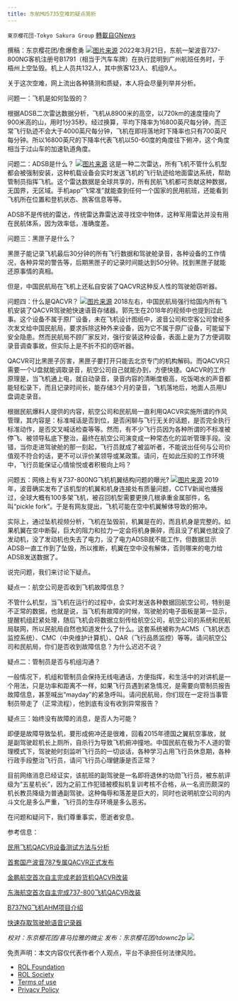 ```yaml
---
title: 东航MU5735空难的疑点简析
---
```

`東京櫻花団-Tokyo Sakura Group` [轉載自GNews](https://gnews.org/zh-hans/2216078/)

撰稿：东京樱花团/愈爆愈勇
![](https://assets.gnews.org/wp-content/uploads/2022/03/图片3-19.jpg)[图片来源](https://m.sosoxian.com/yule/toutiao/65234.html)
2022年3月21日，东航一架波音737-800NG客机注册号B1791（相当于汽车车牌）在执行昆明到广州航班任务时，于梧州上空坠毁。机上人员共132人，其中旅客123人、机组9人。

关于这次空难，网上流出各种猜测和质疑，本人将会尽量列举并分析。

问题一：飞机是如何坠毁的？

根据ADSB二次雷达数据分析，飞机从8900米的高空，以720km的速度撞向了900米高的山，用时1分35秒。经过换算，平均下降率为16800英尺每分钟，而正常飞行轨迹不会大于4000英尺每分钟，飞机在即将落地时下降率也只有700英尺每分钟。所以16800英尺的下降率代表飞机以50-60度的角度往下俯冲，这个角度相当于过山车的加速轨道角度。

问题二：ADSB是什么？
![](https://assets.gnews.org/wp-content/uploads/2022/03/图片4-15.jpg)[图片来源](https://www.google.com.hk/imgres?imgurl=https%3A%2F%2Fwww.sportys.com%2F%2Fmedia%2Fwysiwyg%2FADSB-how-it-works.jpg&amp;imgrefurl=https%3A%2F%2Fwww.sportys.com%2Fblog%2Fads-b-101-what-you-need-know%2F&amp;tbnid=qdV_K8RsJ6s0OM&amp;vet=12ahUKEwj9qYTc9Nv2AhVMD94KHZ9_DmQQM)
这是一种二次雷达，所有飞机不管什么机型都会被强制安装，这种机载设备会实时发送飞机的飞行轨迹给地面雷达系统，帮助管制员指挥飞机。这个雷达数据是全球共享的，所有民航飞机都可贡献这种数据，无国界，无区域。手机app“飞常准”就能查到任何一个国家的民用航班，还能看到飞机所在位置和登机状态、旅客信息等等。

ADSB不是传统的雷达，传统雷达靠雷达波寻找空中物体，这种军用雷达并没有用在民航体系，因为效率低，准确度差。

问题三：黑匣子是什么？

黑匣子能记录飞机最后30分钟的所有飞行数据和驾驶舱录音，各种设备的工作情况，各种异常的警告等，后期黑匣子的记录时间能达到50分钟。找到黑匣子就能还原事情的真相。

但是，中国民航局在飞机上还私自安装了QACVR这种反人性的驾驶舱窃听器。

问题四：什么是QACVR？
![](https://assets.gnews.org/wp-content/uploads/2022/03/图片5-14.jpg)[图片来源](http://www.donica.com/news/108.html)
2018左右，中国民航局强行给国内所有飞机安装了QACVR驾驶舱快速语音存储器。郭先生在2018年的视频中也提到过此事。这个设备不属于原厂设备，未在飞机设计图纸中，波音公司和空客公司曾经多次发文给中国民航局，要求拆除这种外来设备，因为它不属于原厂设备，可能留下安全隐患。然而民航局不顾厂家反对，强行安装这种设备，表面上是为了方便调取录音调查事故，但实际上是不折不扣的窃听器。

QACVR可比黑匣子厉害，黑匣子要打开只能去北京专门的机构解码。而QACVR只需要一个U盘就能调取录音，航空公司自己就能办到，方便快捷。QACVR的工作原理是，当飞机通上电，就自动录音，录音内容的清晰度极高，吃饭喝水的声音都能轻松录下，而且记录时间长，能存储3个月的录音，飞机落地后，地面人员用U盘调走录音。

根据民航爆料人提供的内容，航空公司和民航局一直利用QACVR实施所谓的作风管理，其内容是：标准喊话是否到位，是否闲聊与飞行无关的话题，是否完全执行标准动作，是否交叉喊话检查等等。然而，有不少飞行员因为各种所谓的不标准被停飞、被领导私底下整治，最终在航空公司演变成一种常态化的监听管理手段。没错，当你走进驾驶舱的那一刻起，飞行员就成了被监听者，不能说出任何与公司价值观不符合的话，更不可以评价某领导或某政策。请问，在如此压抑的工作环境中，飞行员能保证心情愉悦或者积极向上吗？

问题五：网络上有关737-800NG飞机机翼结构问题的曝光?
![](https://assets.gnews.org/wp-content/uploads/2022/03/图片6-8.jpg)[图片来源](https://www.dailymail.co.uk/news/article-7655253/Ryanair-grounds-three-aircraft-discovering-pickle-fork-cracks.html)
2019年，波音确实发布了该机型的机翼和机身连接处有质量问题，CCTV新闻也播报过，全球大概有100多架飞机，被召回机型需要更换几根承重金属部件，名叫“pickle fork”。于是有网友提出，飞机可能在空中机翼解体导致的俯冲。

实际上，通过坠机视频分析，飞机在坠毁前，机翼是在的，而且机身是完整的。如果机翼在空中断裂，巨大的阻力和拉力一定会将机身撕碎，而且没了机翼也就没了发动机，没了发动机也失去了电力，没了电力ADSB就不能工作，但数据显示ADSB一直工作到了坠毁，所以推断，机翼在空中没有解体，否则哪来的电力给ADSB发送数据了。

说完问题，我们来讨论下疑点。

疑点一：航空公司是否收到飞机故障信息？

不管什么机型，当飞机在运行的过程中，会实时发送各种数据回航空公司，特别是不正常的数据，也就是说，当飞机有故障的时候，驾驶舱的电子面板是第一显示，提醒机组赶紧处理，随后飞机会将数据立刻传给航空公司，航空公司的系统和民航局联网，所以民航局自然也知道发什么了什么。这套系统被称为ACMS（飞机状态监控系统）、CMC（中央维护计算机）、QAR（飞行品质监控）等等。请问航空公司和民航局，你们是否收到故障信息？为什么迟迟不说？

疑点二：管制员是否与机组沟通？

一般情况下，机组和管制员会保持无线电通话，方便指挥，和生活中的对讲机是一个用法，只是功率和距离不一样，如果飞行员遇到紧急情况，是需要向管制员报告故障信息，甚至喊出“mayday”的紧急呼叫。请问民航局，你们现在一定将当事管制员带走了（正常流程），他到底有没有收到异常报告？

疑点三：始终没有故障的消息，是否人为可能？

即便是故障导致坠机，要形成俯冲还是很难，回看2015年德国之翼航空事故，就是副驾驶趁机长上厕所，自杀行为导致飞机俯冲撞地。中国民航在极为不人道的管理模式下，驾驶舱时刻监听飞行员的一切谈话，各种学习占用飞行员休息期，各种行政手段整治飞行员，请问飞行员心理健康是否正常？

目前网络消息已经证实，该航班的副驾驶是一名即将退休的功勋飞行员，被东航评级为“五星机长”，因为之前工作犯错被模拟机复训考核不合格，从一名资历颇深的机长教员降级为普通副驾驶。这种侮辱和落差是巨大的，同时也说明航空公司的内斗文化是多么严重，飞行员的生存环境是多么恶劣。

在问题和疑问下，我们尊重事实，愿逝者安息。

参考信息：

[民用飞机QACVR设备测试方法与分析](https://kns.cnki.net/kcms/detail/detail.aspx?dbcode=CJFD&amp;dbname=CJFDLAST2020&amp;filename=SXDS202006010&amp;uniplatform=NZKPT&amp;v=Xt9ZBZAMlQeuDG_TkrWphfDiFlXExMEz_NPMy_41esFjOP_YUbKpxWhp-ZlBoRDS)

[首套国产波音787专属QACVR正式发布](http://www.ccaonline.cn/news/hot/589965.html)

[金鹏航空首次自主完成老龄货机QACVR改装](http://news.carnoc.com/list/553/553827.html)

[东海航空首次自主完成737-800飞机QACVR改装](https://kknews.cc/zh-cn/military/y63239n.html)

[B737NG飞机AHM项目介绍](https://www.sohu.com/a/220628558_651535)

[快速存取驾驶舱语音记录器](http://www.caac.gov.cn/HDJL/YJZJ/201512/P020151209348262818138.pdf)

*校对：东京樱花团/喜马拉雅的微尘*
*发布：东京樱花团/tdownc2p*
![](https://assets.gnews.org/wp-content/uploads/2022/03/yht.jpg)


 

免责声明：本文内容仅代表作者个人观点，平台不承担任何法律风险。

- [ROL Foundation](https://rolfoundation.org/)
- [ROL Society](https://rolsociety.org/)
- [Terms of use](https://gnews.org/terms-of-use-3/)
- [Privacy Policy](https://gnews.org/privacy-policy/)

